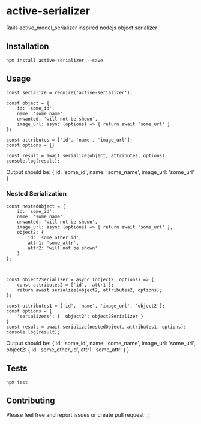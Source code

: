 # active-serializer
Rails active_model_serializer inspired nodejs object serializer

## Installation

  `npm install active-serializer --save`

## Usage

    const serialize = require('active-serializer');

    const object = { 
        id: 'some_id', 
        name: 'some_name', 
        unwanted: 'will not be shown',
        image_url: async (options) => { return await 'some_url' }
    };

    const attributes = ['id', 'name', 'image_url'];
    const options = {}

    const result = await serialize(object, attributes, options);
    console.log(result);
  
  Output should be: 
    { 
        id: 'some_id', 
        name: 'some_name', 
        image_url: 'some_url'
    }

### Nested Serialization
    const nestedObject = { 
        id: 'some_id', 
        name: 'some_name', 
        unwanted: 'will not be shown',
        image_url: async (options) => { return await 'some_url' },
        object2: {
            id: 'some_other_id',
            attr1: 'some_attr',
            attr2: 'will not be shown'
        }
    };

    
    
    const object2Serializer = async (object2, options) => {
        const attributes2 = ['id', 'attr1'];
        return await serialize(object2, attributes2, options);
    };

    const attributes1 = ['id', 'name', 'image_url', 'object2'];
    const options = { 
        'serializers': { 'object2': object2Serializer }
    }
    const result = await serialize(nestedObject, attributes1, options);
    console.log(result);
  Output should be: 
    { 
        id: 'some_id', 
        name: 'some_name', 
        image_url: 'some_url',
        object2: {
            id: 'some_other_id',
            attr1: 'some_attr'
        }
    }


## Tests

  `npm test`

## Contributing
Please feel free and report issues or create pull request :]